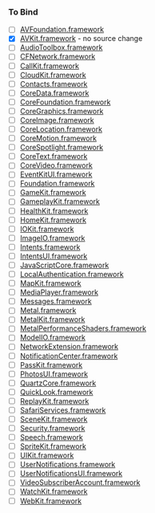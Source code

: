 ### To Bind
- [ ] [AVFoundation.framework](https://github.com/xamarin/xamarin-macios/wiki/AVFoundation-iOS-Beta2)
- [X] [AVKit.framework](https://github.com/xamarin/xamarin-macios/wiki/AVKit-iOS-Beta2) - no source change
- [ ] [AudioToolbox.framework](https://github.com/xamarin/xamarin-macios/wiki/AudioToolbox-iOS-Beta2)
- [ ] [CFNetwork.framework](https://github.com/xamarin/xamarin-macios/wiki/CFNetwork-iOS-Beta2)
- [ ] [CallKit.framework](https://github.com/xamarin/xamarin-macios/wiki/CallKit-iOS-Beta2)
- [ ] [CloudKit.framework](https://github.com/xamarin/xamarin-macios/wiki/CloudKit-iOS-Beta2)
- [ ] [Contacts.framework](https://github.com/xamarin/xamarin-macios/wiki/Contacts-iOS-Beta2)
- [ ] [CoreData.framework](https://github.com/xamarin/xamarin-macios/wiki/CoreData-iOS-Beta2)
- [ ] [CoreFoundation.framework](https://github.com/xamarin/xamarin-macios/wiki/CoreFoundation-iOS-Beta2)
- [ ] [CoreGraphics.framework](https://github.com/xamarin/xamarin-macios/wiki/CoreGraphics-iOS-Beta2)
- [ ] [CoreImage.framework](https://github.com/xamarin/xamarin-macios/wiki/CoreImage-iOS-Beta2)
- [ ] [CoreLocation.framework](https://github.com/xamarin/xamarin-macios/wiki/CoreLocation-iOS-Beta2)
- [ ] [CoreMotion.framework](https://github.com/xamarin/xamarin-macios/wiki/CoreMotion-iOS-Beta2)
- [ ] [CoreSpotlight.framework](https://github.com/xamarin/xamarin-macios/wiki/CoreSpotlight-iOS-Beta2)
- [ ] [CoreText.framework](https://github.com/xamarin/xamarin-macios/wiki/CoreText-iOS-Beta2)
- [ ] [CoreVideo.framework](https://github.com/xamarin/xamarin-macios/wiki/CoreVideo-iOS-Beta2)
- [ ] [EventKitUI.framework](https://github.com/xamarin/xamarin-macios/wiki/EventKitUI-iOS-Beta2)
- [ ] [Foundation.framework](https://github.com/xamarin/xamarin-macios/wiki/Foundation-iOS-Beta2)
- [ ] [GameKit.framework](https://github.com/xamarin/xamarin-macios/wiki/GameKit-iOS-Beta2)
- [ ] [GameplayKit.framework](https://github.com/xamarin/xamarin-macios/wiki/GameplayKit-iOS-Beta2)
- [ ] [HealthKit.framework](https://github.com/xamarin/xamarin-macios/wiki/HealthKit-iOS-Beta2)
- [ ] [HomeKit.framework](https://github.com/xamarin/xamarin-macios/wiki/HomeKit-iOS-Beta2)
- [ ] [IOKit.framework](https://github.com/xamarin/xamarin-macios/wiki/IOKit-iOS-Beta2)
- [ ] [ImageIO.framework](https://github.com/xamarin/xamarin-macios/wiki/ImageIO-iOS-Beta2)
- [ ] [Intents.framework](https://github.com/xamarin/xamarin-macios/wiki/Intents-iOS-Beta2)
- [ ] [IntentsUI.framework](https://github.com/xamarin/xamarin-macios/wiki/IntentsUI-iOS-Beta2)
- [ ] [JavaScriptCore.framework](https://github.com/xamarin/xamarin-macios/wiki/JavaScriptCore-iOS-Beta2)
- [ ] [LocalAuthentication.framework](https://github.com/xamarin/xamarin-macios/wiki/LocalAuthentication-iOS-Beta2)
- [ ] [MapKit.framework](https://github.com/xamarin/xamarin-macios/wiki/MapKit-iOS-Beta2)
- [ ] [MediaPlayer.framework](https://github.com/xamarin/xamarin-macios/wiki/MediaPlayer-iOS-Beta2)
- [ ] [Messages.framework](https://github.com/xamarin/xamarin-macios/wiki/Messages-iOS-Beta2)
- [ ] [Metal.framework](https://github.com/xamarin/xamarin-macios/wiki/Metal-iOS-Beta2)
- [ ] [MetalKit.framework](https://github.com/xamarin/xamarin-macios/wiki/MetalKit-iOS-Beta2)
- [ ] [MetalPerformanceShaders.framework](https://github.com/xamarin/xamarin-macios/wiki/MetalPerformanceShaders-iOS-Beta2)
- [ ] [ModelIO.framework](https://github.com/xamarin/xamarin-macios/wiki/ModelIO-iOS-Beta2)
- [ ] [NetworkExtension.framework](https://github.com/xamarin/xamarin-macios/wiki/NetworkExtension-iOS-Beta2)
- [ ] [NotificationCenter.framework](https://github.com/xamarin/xamarin-macios/wiki/NotificationCenter-iOS-Beta2)
- [ ] [PassKit.framework](https://github.com/xamarin/xamarin-macios/wiki/PassKit-iOS-Beta2)
- [ ] [PhotosUI.framework](https://github.com/xamarin/xamarin-macios/wiki/PhotosUI-iOS-Beta2)
- [ ] [QuartzCore.framework](https://github.com/xamarin/xamarin-macios/wiki/QuartzCore-iOS-Beta2)
- [ ] [QuickLook.framework](https://github.com/xamarin/xamarin-macios/wiki/QuickLook-iOS-Beta2)
- [ ] [ReplayKit.framework](https://github.com/xamarin/xamarin-macios/wiki/ReplayKit-iOS-Beta2)
- [ ] [SafariServices.framework](https://github.com/xamarin/xamarin-macios/wiki/SafariServices-iOS-Beta2)
- [ ] [SceneKit.framework](https://github.com/xamarin/xamarin-macios/wiki/SceneKit-iOS-Beta2)
- [ ] [Security.framework](https://github.com/xamarin/xamarin-macios/wiki/Security-iOS-Beta2)
- [ ] [Speech.framework](https://github.com/xamarin/xamarin-macios/wiki/Speech-iOS-Beta2)
- [ ] [SpriteKit.framework](https://github.com/xamarin/xamarin-macios/wiki/SpriteKit-iOS-Beta2)
- [ ] [UIKit.framework](https://github.com/xamarin/xamarin-macios/wiki/UIKit-iOS-Beta2)
- [ ] [UserNotifications.framework](https://github.com/xamarin/xamarin-macios/wiki/UserNotifications-iOS-Beta2)
- [ ] [UserNotificationsUI.framework](https://github.com/xamarin/xamarin-macios/wiki/UserNotificationsUI-iOS-Beta2)
- [ ] [VideoSubscriberAccount.framework](https://github.com/xamarin/xamarin-macios/wiki/VideoSubscriberAccount-iOS-Beta2)
- [ ] [WatchKit.framework](https://github.com/xamarin/xamarin-macios/wiki/WatchKit-iOS-Beta2)
- [ ] [WebKit.framework](https://github.com/xamarin/xamarin-macios/wiki/WebKit-iOS-Beta2)
